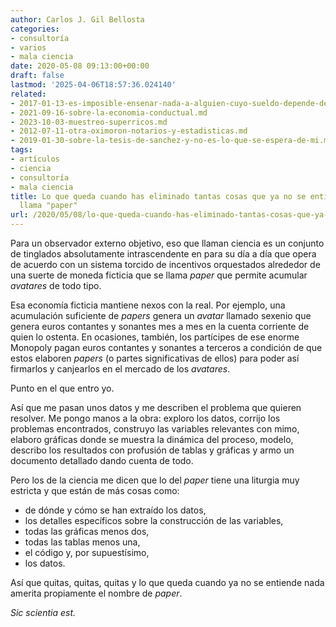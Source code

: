 ```yaml
---
author: Carlos J. Gil Bellosta
categories:
- consultoría
- varios
- mala ciencia
date: 2020-05-08 09:13:00+00:00
draft: false
lastmod: '2025-04-06T18:57:36.024140'
related:
- 2017-01-13-es-imposible-ensenar-nada-a-alguien-cuyo-sueldo-depende-de-no-aprender.md
- 2021-09-16-sobre-la-economia-conductual.md
- 2023-10-03-muestreo-superricos.md
- 2012-07-11-otra-oximoron-notarios-y-estadisticas.md
- 2019-01-30-sobre-la-tesis-de-sanchez-y-no-es-lo-que-se-espera-de-mi.md
tags:
- artículos
- ciencia
- consultoría
- mala ciencia
title: Lo que queda cuando has eliminado tantas cosas que ya no se entiende nada se
  llama "paper"
url: /2020/05/08/lo-que-queda-cuando-has-eliminado-tantas-cosas-que-ya-no-se-entiende-nada-se-llama-paper/
---
```


Para un observador externo objetivo, eso que llaman ciencia es un conjunto de tinglados absolutamente intrascendente en para su día a día que opera de acuerdo con un sistema torcido de incentivos orquestados alrededor de una suerte de moneda ficticia que se llama _paper_ que permite acumular _avatares_ de todo tipo.

Esa economía ficticia mantiene nexos con la real. Por ejemplo, una acumulación suficiente de _papers_ genera un _avatar_ llamado sexenio que genera euros contantes y sonantes mes a mes en la cuenta corriente de quien lo ostenta. En ocasiones, también, los partícipes de ese enorme Monopoly pagan euros contantes y sonantes a terceros a condición de que estos elaboren _papers_ (o partes significativas de ellos) para poder así firmarlos y canjearlos en el mercado de los _avatares_.

Punto en el que entro yo.

Así que me pasan unos datos y me describen el problema que quieren resolver. Me pongo manos a la obra: exploro los datos, corrijo los problemas encontrados, construyo las variables relevantes con mimo, elaboro gráficas donde se muestra la dinámica del proceso, modelo, describo los resultados con profusión de tablas y gráficas y armo un documento detallado dando cuenta de todo.

Pero los de la ciencia me dicen que lo del _paper_ tiene una liturgia muy estricta y que están de más cosas como:

* de dónde y cómo se han extraído los datos,
* los detalles específicos sobre la construcción de las variables,
* todas las gráficas menos dos,
* todas las tablas menos una,
* el código y, por supuestísimo,
* los datos.

Así que quitas, quitas, quitas y lo que queda cuando ya no se entiende nada amerita propiamente el nombre de _paper_.

_Sic scientia est._